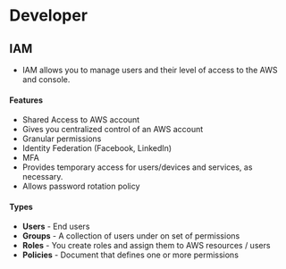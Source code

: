 # Developer

## IAM

- IAM allows you to manage users and their level of access to the AWS and console.

#### Features

- Shared Access to AWS account
- Gives you centralized control of an AWS account
- Granular permissions
- Identity Federation (Facebook, LinkedIn)
- MFA
- Provides temporary access for users/devices and services, as necessary.
- Allows password rotation policy

#### Types

- **Users** - End users
- **Groups** - A collection of users under on set of permissions
- **Roles** - You create roles and assign them to AWS resources / users
- **Policies** - Document that defines one or more permissions
